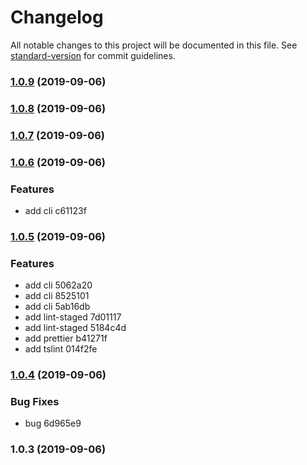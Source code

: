 # Changelog

All notable changes to this project will be documented in this file. See [standard-version](https://github.com/conventional-changelog/standard-version) for commit guidelines.

### [1.0.9](///compare/v1.0.8...v1.0.9) (2019-09-06)

### [1.0.8](///compare/v1.0.7...v1.0.8) (2019-09-06)

### [1.0.7](///compare/v1.0.6...v1.0.7) (2019-09-06)

### [1.0.6](///compare/v1.0.5...v1.0.6) (2019-09-06)


### Features

* add cli c61123f

### [1.0.5](///compare/v1.0.4...v1.0.5) (2019-09-06)


### Features

* add cli 5062a20
* add cli 8525101
* add cli 5ab16db
* add lint-staged 7d01117
* add lint-staged 5184c4d
* add prettier b41271f
* add tslint 014f2fe

### [1.0.4](///compare/v1.0.3...v1.0.4) (2019-09-06)


### Bug Fixes

* bug 6d965e9

### 1.0.3 (2019-09-06)
